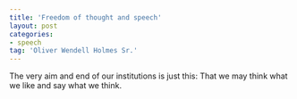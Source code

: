 ```yaml
---
title: 'Freedom of thought and speech'
layout: post
categories:
- speech
tag: 'Oliver Wendell Holmes Sr.'
---
```


The very aim and end of our institutions is just this: That we may think what we like and say what we think.